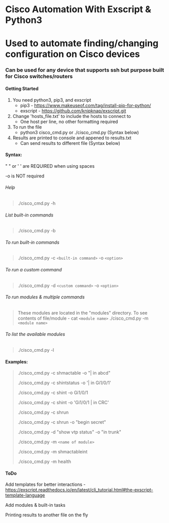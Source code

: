 # Cisco Automation With Exscript & Python3

# Used to automate finding/changing configuration on Cisco devices
### Can be used for any device that supports ssh but purpose built for Cisco switches/routers

#### Getting Started
1. You need python3, pip3, and exscript 
    - pip3 - https://www.makeuseof.com/tag/install-pip-for-python/
    - exscript -  https://github.com/knipknap/exscript.git
2. Change 'hosts_file.txt' to include the hosts to connect to
    - One host per line, no other formatting required
3. To run the file
    - python3 cisco_cmd.py or ./cisco_cmd.py (Syntax below)
4. Results are printed to console and appened to results.txt
    - Can send results to different file (Syntax below)

#### Syntax: 
" " or ' '  are REQUIRED when using spaces

-o is NOT required

###### Help

> ./cisco_cmd.py -h

###### List built-in commands

> ./cisco_cmd.py -b 

###### To run built-in commands

> ./cisco_cmd.py -c `<built-in command>` -o `<option>`

###### To run a custom command

> ./cisco_cmd.py -d `<custom command>` -o `<option>`

###### To run modules & multiple commands 
>These modules are located in the "modules" directory. To see contents of file/module - cat `<module name>`
> ./cisco_cmd.py -m `<module name>`

###### To list the available modules

> ./cisco_cmd.py -l

#### Examples:
> ./cisco_cmd.py -c shmactable -o "| in abcd"
>
> ./cisco_cmd.py -c shintstatus -o '| in Gi1/0/1'
>
> ./cisco_cmd.py -c shint -o Gi1/0/1
>
> ./cisco_cmd.py -c shint -o 'Gi1/0/1 | in CRC'
> 
> ./cisco_cmd.py -c shrun
>
> ./cisco_cmd.py -c shrun -o "begin secret" 
>
> ./cisco_cmd.py -d "show vtp status" -o "in trunk"
>
> ./cisco_cmd.py -m `<name of module>`
>
> ./cisco_cmd.py -m shmactableint
>
> ./cisco_cmd.py -m health

#### ToDo

Add templates for better interactions - https://exscript.readthedocs.io/en/latest/cli_tutorial.html#the-exscript-template-language

Add modules & built-in tasks

Printing results to another file on the fly
